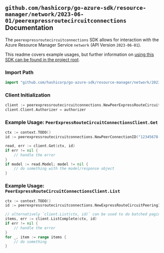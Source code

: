 
## `github.com/hashicorp/go-azure-sdk/resource-manager/network/2023-06-01/peerexpressroutecircuitconnections` Documentation

The `peerexpressroutecircuitconnections` SDK allows for interaction with the Azure Resource Manager Service `network` (API Version `2023-06-01`).

This readme covers example usages, but further information on [using this SDK can be found in the project root](https://github.com/hashicorp/go-azure-sdk/tree/main/docs).

### Import Path

```go
import "github.com/hashicorp/go-azure-sdk/resource-manager/network/2023-06-01/peerexpressroutecircuitconnections"
```


### Client Initialization

```go
client := peerexpressroutecircuitconnections.NewPeerExpressRouteCircuitConnectionsClientWithBaseURI("https://management.azure.com")
client.Client.Authorizer = authorizer
```


### Example Usage: `PeerExpressRouteCircuitConnectionsClient.Get`

```go
ctx := context.TODO()
id := peerexpressroutecircuitconnections.NewPeerConnectionID("12345678-1234-9876-4563-123456789012", "example-resource-group", "expressRouteCircuitValue", "peeringValue", "peerConnectionValue")

read, err := client.Get(ctx, id)
if err != nil {
	// handle the error
}
if model := read.Model; model != nil {
	// do something with the model/response object
}
```


### Example Usage: `PeerExpressRouteCircuitConnectionsClient.List`

```go
ctx := context.TODO()
id := peerexpressroutecircuitconnections.NewExpressRouteCircuitPeeringID("12345678-1234-9876-4563-123456789012", "example-resource-group", "expressRouteCircuitValue", "peeringValue")

// alternatively `client.List(ctx, id)` can be used to do batched pagination
items, err := client.ListComplete(ctx, id)
if err != nil {
	// handle the error
}
for _, item := range items {
	// do something
}
```

